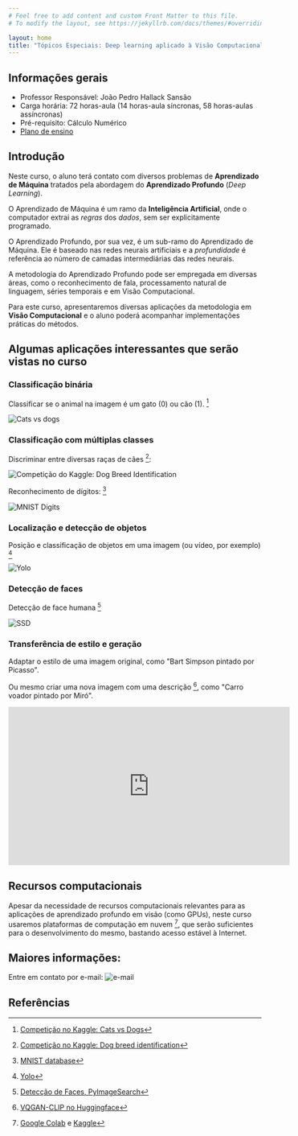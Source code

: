 ```yaml
---
# Feel free to add content and custom Front Matter to this file.
# To modify the layout, see https://jekyllrb.com/docs/themes/#overriding-theme-defaults

layout: home
title: "Tópicos Especiais: Deep learning aplicado à Visão Computacional (ET094)"
---
```


**Informações gerais**
-----------------

- Professor Responsável: João Pedro Hallack Sansão
- Carga horária: 72 horas-aula (14 horas-aula síncronas, 58 horas-aulas assíncronas)
- Pré-requisito: Cálculo Numérico 
- [Plano de ensino](/assets/plano_dlcv_20212_ere-4.pdf)


**Introdução**
---------

Neste curso, o aluno terá contato com diversos
problemas de **Aprendizado de Máquina** tratados pela abordagem do
**Aprendizado Profundo** (*Deep Learning*).

O Aprendizado de Máquina é um ramo da **Inteligência Artificial**,
onde o computador extrai as *regras* dos *dados*, sem ser
explicitamente programado. 

O Aprendizado Profundo, por sua vez, é um sub-ramo do
Aprendizado de Máquina. Ele é baseado nas redes neurais
artificiais e a *profundidade* é referência ao número de camadas
intermediárias das redes neurais.


A metodologia do Aprendizado Profundo pode ser empregada em diversas
áreas, como o reconhecimento de fala, processamento natural de
linguagem, séries temporais e em Visão Computacional. 

Para este curso, apresentaremos diversas aplicações da metodologia em
**Visão Computacional** e o aluno poderá acompanhar implementações
práticas do métodos. 



**Algumas aplicações interessantes que serão vistas no curso**
----------

### **Classificação binária** 

Classificar se o animal na imagem é um gato (0) ou cão (1). [^1] 

![Cats vs dogs](/assets/images/catvsdog.png)

### **Classificação com múltiplas classes**

Discriminar entre diversas raças de cães [^2]:

![Competição do Kaggle: Dog Breed Identification](/assets/images/border_collies.png)

Reconhecimento de dígitos: [^3]

![MNIST Digits](/assets/images/digits.jpg)

### **Localização e detecção de objetos** 

Posição e classificação de objetos em uma imagem (ou vídeo, por exemplo) [^4]

![Yolo ](/assets/images/yolo.png)


### **Detecção de faces**

Detecção de face humana [^5]

![SSD](/assets/images/monassd.png)


### **Transferência de estilo e geração**

Adaptar o estilo de uma imagem original, como "Bart Simpson pintado por Picasso". 

Ou mesmo criar uma nova imagem com uma descrição [^6], como "Carro voador pintado por Miró".


<iframe width="560" height="315" src="https://www.youtube.com/embed/FYu2DJ6XuKU" title="YouTube video player" frameborder="0" allow="accelerometer; autoplay; clipboard-write; encrypted-media; gyroscope; picture-in-picture" allowfullscreen></iframe>


**Recursos computacionais**
----------

Apesar da necessidade de recursos computacionais relevantes para as
aplicações de aprendizado profundo em visão (como GPUs), neste curso
usaremos plataformas de computação em nuvem [^7], que serão suficientes
para o desenvolvimento do mesmo, bastando acesso estável à Internet.


**Maiores informações:**
----------
Entre em contato por e-mail: ![e-mail](/assets/images/email.png)

**Referências**
-----------

[^1]: [Competição no Kaggle: Cats vs Dogs](https://www.kaggle.com/c/dogs-vs-cats)
[^2]: [Competição no Kaggle: Dog breed identification](https://www.kaggle.com/c/dog-breed-identification)
[^3]: [MNIST database](https://en.wikipedia.org/wiki/MNIST_database)
[^4]: [Yolo](https://pjreddie.com/darknet/yolo/)
[^5]: [Detecção de Faces, PyImageSearch](https://www.pyimagesearch.com/2018/02/26/face-detection-with-opencv-and-deep-learning/)
[^6]: [VQGAN-CLIP no Huggingface](https://huggingface.co/spaces/akhaliq/VQGAN_CLIP)
[^7]: [Google Colab](https://colab.research.google.com/) e [Kaggle](https://www.kaggle.com)
